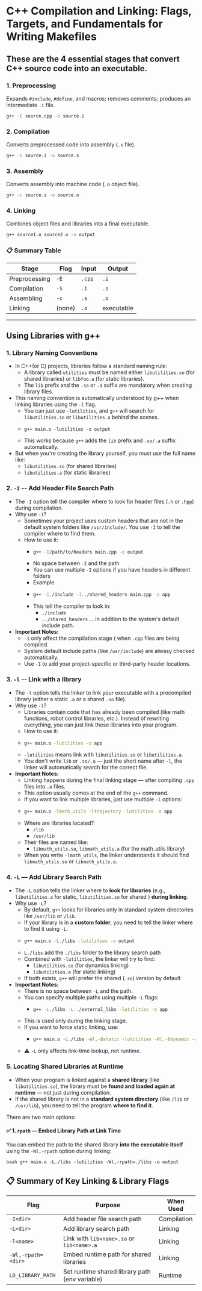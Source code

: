 # C++ Compilation and Linking: Flags, Targets, and Fundamentals for Writing Makefiles

## These are the 4 essential stages that convert C++ source code into an executable.

### **1. Preprocessing**
Expands `#include`, `#define`, and macros; removes comments; produces an intermediate `.i` file.

```bash
g++ -E source.cpp -o source.i
```

### 2. **Compilation**
Converts preprocessed code into assembly (`.s` file).

```bash
g++ -S source.i -o source.s
```

### 3. **Assembly**
Converts assembly into machine code (`.o` object file).

```bash
g++ -c source.s -o source.o
```

### 4. **Linking**
Combines object files and libraries into a final executable.

```bash
g++ source1.o source2.o -o output
```

### 📋 Summary Table

| Stage         | Flag   | Input    | Output      |
|---------------|--------|----------|-------------|
| Preprocessing | `-E`   | `.cpp`    | `.i`        |
| Compilation   | `-S`   | `.i`      | `.s`        |
| Assembling    | `-c`   | `.s`      | `.o`        |
| Linking       | (none) | `.o`      | executable  |

--- 



## Using Libraries with g++

### **1. Library Naming Conventions**
- In C++(or C) projects, libraries follow a standard naming rule:
  - A library called `utilities` must be named either `libutilities.so` (for shared libraries) or `libfoo.a` (for static libraries).
  - The `lib` prefix and the `.so` or `.a` suffix are mandatory when creating library files.
- This naming convention is automatically understood by g++ when linking libraries using the `-l` flag.
  - You can just use `-lutilities`, and `g++` will search for `libutilities.so` or `libutilities.a` behind the scenes.
  - ```
    g++ main.o -lutilities -o output
    ```
  - This works because `g++` adds the `lib` prefix and `.so/.a` suffix automatically.
- But when you're creating the library yourself, you must use the full name like:
  - `libutilities.so` (for shared libraries)
  - `libutilities.a` (for static libraries)

### **2. `-I` -- Add Header File Search Path**
- The `-I` option tell the compiler where to look for header files (`.h` or `.hpp`) during compilation.
- Why use `-I`?
  - Sometimes your project uses custom headers that are not in the default system folders like `/usr/include/`. You use `-I` to tell the compiler where to find them.
  - How to use it:
    - ```bash
      g++ -I/path/to/headers main.cpp -o output
      ```
    - No space between `-I` and the path
    - You can use multiple `-I` options if you have headers in different folders
    - Example
    - ```bash
      g++ -I./include -I../shared_headers main.cpp -o app
      ```
    - This tell the compiler to look in:
      - `./include`
      - `../shared_headers` ... in addition to the system's default include path.
- **Important Notes:**
  - `-I` only affect the compilation stage ( when `.cpp` files are being compiled.
  - System default include paths (like `/usr/include`) are alwasy checked automatically.
  - Use `-I` to add your project-specific or third-party header locations.
 
### 3. `-l` -- Link with a library
- The `-l` option tells the linker to link your executable with a precompiled library (either a static `.a` or a shared `.so` file).
- Why use `-l`?
  - Libraries contain code that has already been compiled (like math functions, robot control libraries, etc.). Instead of rewriting everything, you can just link these libraries into your program.
  - How to use it:
  - ```bash
    g++ main.o -lutilities -o app
    ```
  - `-lutilities` means link with `libutilities.so` or `libutilities.a`.
  - You don't write `lib` or `.so/.a` — just the short name after `-l`, the linker will automatically search for the correct file.
- **Important Notes:**
  - Linking happens during the final linking stage — after compiling `.cpp` files into `.o` files.
  - This option usually comes at the end of the `g++` command.
  - If you want to link multiple libraries, just use multiple `-l` options:
  - ```bash
    g++ main.o -lmath_utils -ltrajectory -lutilities -o app
    ```
  - Where are libraries located?
    - `/lib`
    - `/usr/lib`
  - Their files are named like:
    - `libmath_utils.so`, `libmath_utils.a` (for the math_utils library)
  - When you write `-lmath_utils`, the linker understands it should find `libmath_utils.so` or `libmath_utils.a`.

### 4. `-L` — Add Library Search Path
- The `-L` option tells the linker where to **look for libraries** (e.g., `libutilities.a` for static, `libutilities.so` for shared ) **during linking**.
- Why use `-L`?
  - By default, `g++` looks for libraries only in standard system directories like `/usr/lib` or `/lib`.
  - If your library is in a **custom folder**, you need to tell the linker where to find it using `-L`.
  - ```bash
    g++ main.o -L./libs -lutilities -o output
    ```
  - `L./libs` add the `./libs` folder to the library search path
  - Combined with `-lutilities`, the linker will try to find:
      - `libutilities.so` (for dynamics linking)
      - `libutilities.a` (for static linking)
  - If both exists, `g++` will prefer the shared (`.so`) version by default
- **Important Notes:**
  - There is no space between `-L` and the path.
  - You can specify multiple paths using multiple `-L` flags:
    - ```bash
      g++ -L./libs -L../external_libs -lutilities -o app
      ```
  - This is used only during the linking stage.
  - If you want to force static linking, use:
    - ``` bash
      g++ main.o -L./libs -Wl,-Bstatic -lutilities -Wl,-Bdynamic -o output
      ```
  -  :warning: `-L` only affects link-time lookup, not runtime.

### 5. Locating Shared Libraries at Runtime
- When your program is linked against a **shared library** (like `libutilities.so`), the library must be **found and loaded again at runtime** — not just during compilation.
- If the shared library is not in a **standard system directory** (like `/lib` or `/usr/lib`), you need to tell the program **where to find it**.

There are two main options:

#### ✅ 1. `rpath` — Embed Library Path at Link Time

You can embed the path to the shared library **into the executable itself** using the `-Wl,-rpath` option during linking:
  ```
  bash g++ main.o -L./libs -lutilities -Wl,-rpath=./libs -o output 
  ```

## 📋 Summary of Key Linking & Library Flags

| Flag               | Purpose                                        | When Used     |
|--------------------|------------------------------------------------|---------------|
| `-I<dir>`          | Add header file search path                    | Compilation   |
| `-L<dir>`          | Add library search path                        | Linking       |
| `-l<name>`         | Link with `lib<name>.so` or `lib<name>.a`      | Linking       |
| `-Wl,-rpath=<dir>` | Embed runtime path for shared libraries        | Linking       |
| `LD_LIBRARY_PATH`  | Set runtime shared library path (env variable) | Runtime       |

